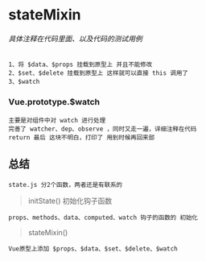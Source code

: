 # stateMixin
###### 具体注释在代码里面、以及代码的测试用例

    1、将 $data、$props 挂载到原型上 并且不能修改
    2、$set、$delete 挂载到原型上 这样就可以直接 this 调用了
    3、$watch 
    
### Vue.prototype.$watch
    
    主要是对组件中对 watch 进行处理
    完善了 watcher、dep、observe ，同时又走一遍，详细注释在代码
    return 最后 这块不明白，打印了 用到时候再回来部

## 总结
    
    state.js 分2个函数，两者还是有联系的

>initState() 初始化钩子函数

    props、methods、data、computed、watch 钩子的函数的 初始化

>stateMixin()

    Vue原型上添加 $props、$data、$set、$delete、$watch

